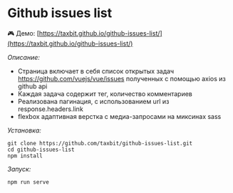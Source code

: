 # Github issues list

🎮 Демо: [https://taxbit.github.io/github-issues-list/](https://taxbit.github.io/github-issues-list/)

*Описание:*

* Страница включает в себя список открытых задач https://github.com/vuejs/vue/issues полученных с помощью axios из github api
* Каждая задача содержит тег, количество комментариев
* Реализована пагинация, с использованием url из response.headers.link
* flexbox адаптивная верстка c медиа-запросами на миксинах sass

*Установка:*
```
git clone https://github.com/taxbit/github-issues-list.git
cd github-issues-list
npm install
```	

*Запуск:*
```
npm run serve
```	